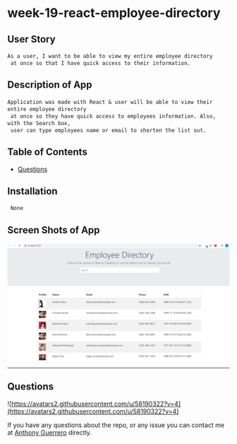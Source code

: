 # week-19-react-employee-directory

## User Story
```
As a user, I want to be able to view my entire employee directory
 at once so that I have quick access to their information.
```
## Description of App
```
Application was made with React & user will be able to view their entire employee directory
 at once so they have quick access to employees information. Also, with the Search box, 
 user can type employees name or email to shorten the list out. 
```
## Table of Contents
 * [Questions](#questions)

 ## Installation
```
 None

 ```

 ## Screen Shots of App

 ![home](/public/images/employee_directory.png)


 ---
 ## Questions

![https://avatars2.githubusercontent.com/u/58190322?v=4](https://avatars2.githubusercontent.com/u/58190322?v=4)

 If you have any questions about the repo, or any issue you can contact me at [Anthony Guerrero](https://github.com/knuckleh3ad89) directly.


